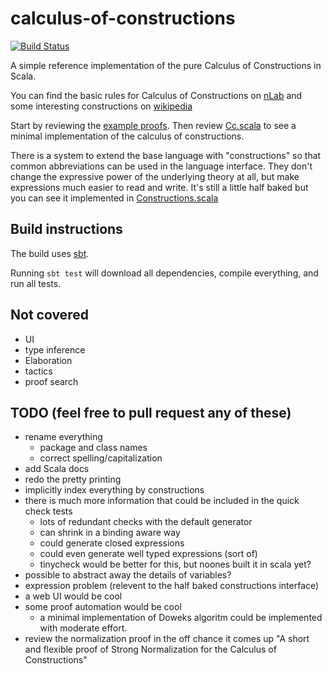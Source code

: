 # calculus-of-constructions
[![Build Status](https://travis-ci.com/marklemay/calculus-of-constructions.svg?branch=master)](https://travis-ci.com/marklemay/calculus-of-constructions)

A simple reference implementation of the pure Calculus of Constructions in Scala.

You can find the basic rules for Calculus of Constructions on [nLab](https://ncatlab.org/nlab/show/pure+type+system) and some interesting constructions on [wikipedia](https://en.wikipedia.org/wiki/Calculus_of_constructions#Defining_logical_operators)

Start by reviewing the [example proofs](src/test/scala/cc/ExampleProofTest.scala).  Then review [Cc.scala](src/main/scala/cc/Cc.scala) to see a minimal implementation of the calculus of constructions.

There is a system to extend the base language with "constructions" so that common abbreviations can be used in the language interface.  They don't change the expressive power of the underlying theory at all, but make expressions much easier to read and write.  It's still a little half baked but you can see it implemented in [Constructions.scala](src/main/scala/cc_with_constructions/Constructions.scala)

## Build instructions

The build uses [sbt](https://www.scala-sbt.org/).

Running `sbt test` will download all dependencies, compile everything, and run all tests.

 
## Not covered
 * UI
 * type inference
 * Elaboration
 * tactics
 * proof search

## TODO (feel free to pull request any of these)
 * rename everything
   * package and class names 
   * correct spelling/capitalization
 * add Scala docs
 * redo the pretty printing
 * implicitly index everything by constructions
 * there is much more information that could be included in the quick check tests
   * lots of redundant checks with the default generator
   * can shrink in a binding aware way
   * could generate closed expressions
   * could even generate well typed expressions (sort of)
   * tinycheck would be better for this, but noones built it in scala yet?
 * possible to abstract away the details of variables?
 * expression problem (relevent to the half baked constructions interface)
 * a web UI would be cool
 * some proof automation would be cool
   * a minimal implementation of Doweks algoritm could be implemented with moderate effort.
 * review the normalization proof in the off chance it comes up "A short and flexible proof of Strong Normalization for the Calculus of Constructions"
